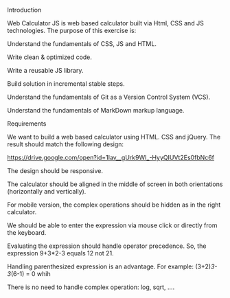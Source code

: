 Introduction

Web Calculator JS is web based calculator built via Html, CSS and JS technologies. The purpose of this exercise is:

Understand the fundamentals of CSS, JS and HTML.

Write clean & optimized code.

Write a reusable JS library.

Build solution in incremental stable steps.

Understand the fundamentals of Git as a Version Control System (VCS).

Understand the fundamentals of MarkDown markup language.

Requirements

We want to build a web based calculator using HTML. CSS and jQuery. The result should match the following design:

https://drive.google.com/open?id=1Iav__gUrk9WI_-HyyQIUVt2Es0fbNc6f


The design should be responsive. 

The calculator should be aligned in the middle of screen in both orientations (horizontally and vertically).

For mobile version, the complex operations should be hidden as in the right calculator.

We should be able to enter the expression via mouse click or directly from the keyboard.

Evaluating the expression should handle operator precedence. So, the expression 9+3*2-3 equals 12 not 21.

Handling parenthesized expression is an advantage. For example:  (3+2)*3-3*(6-1) = 0  whih

There is no need to handle complex operation: log, sqrt, ….


